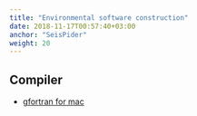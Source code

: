 ```yaml
---
title: "Environmental software construction"
date: 2018-11-17T00:57:40+03:00
anchor: "SeisPider"
weight: 20
---
```


## Compiler

- [gfortran for mac](http://web.mit.edu/mfloyd/www/computing/mac/gfortran/)

